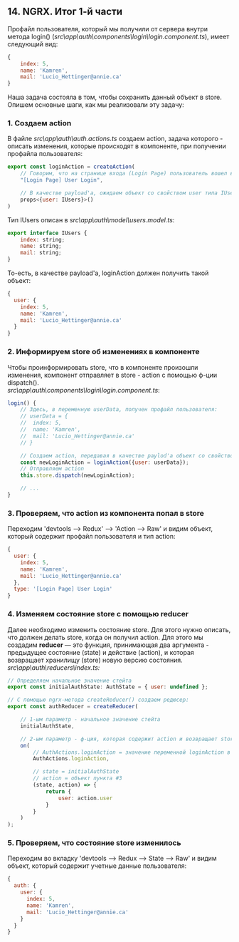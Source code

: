 ## 14. NGRX. Итог 1-й части

Профайл пользователя, который мы получили от сервера внутри метода login() (*src\app\auth\components\login\login.component.ts*), имеет следующий вид:
```js
{
	index: 5,
	name: 'Kamren',
	mail: 'Lucio_Hettinger@annie.ca'
}
```
Наша задача состояла в том, чтобы сохранить данный объект в store. Опишем основные шаги, как мы реализовали эту задачу:

### 1. Создаем action
В файле *src\app\auth\auth.actions.ts* создаем action, задача которого - описать изменения, которые происходят в компоненте, при получении профайла пользователя: 
```js
export const loginAction = createAction(
	// Говорим, что на странице входа (Login Page) пользователь вошел в систему (User Login)
	"[Login Page] User Login",

	// В качестве payload'а, ожидаем объект со свойством user типа IUsers
	props<{user: IUsers}>()
)
```
Тип IUsers описан в *src\app\auth\model\users.model.ts*:
```js
export interface IUsers {
	index: string;
	name: string;
	mail: string;
}
```
То-есть, в качестве payload'а, loginAction должен получить такой объект:
```js
{
  user: {
    index: 5,
    name: 'Kamren',
    mail: 'Lucio_Hettinger@annie.ca'
  }
}
```

### 2. Информируем store об изменениях в компоненте    
Чтобы проинформировать store, что в компоненте произошли изменения, компонент отправляет в store - action с помощью ф-ции dispatch().             
*src\app\auth\components\login\login.component.ts*:
```js
login() {
	// Здесь, в переменную userData, получен профайл пользователя:
	// userData = {
	// 	index: 5,
	// 	name: 'Kamren',
	// 	mail: 'Lucio_Hettinger@annie.ca'
	// }

	// Создаем action, передавая в качестве paylod'a объект со свойством user, в котором хранится профайл пользователя userData
	const newLoginAction = loginAction({user: userData});
	// Отправляем action
	this.store.dispatch(newLoginAction);

	// ...
}
```

### 3. Проверяем, что action из компонента попал в store       
Переходим 'devtools --> Redux' --> 'Action --> Raw' и видим объект, который содержит профайл пользователя и тип action:
```js
{
  user: {
    index: 5,
    name: 'Kamren',
    mail: 'Lucio_Hettinger@annie.ca'
  },
  type: '[Login Page] User Login'
}
```

### 4. Изменяем состояние store с помощью reducer           
Далее необходимо изменить состояние store. Для этого нужно описать, что должен делать store, когда он получил action. Для этого мы создадим **reducer** — это функция, принимающая два аргумента - предыдущее состояние (state) и действие (action), и которая возвращает хранилищу (store) новую версию состояния. 
*src\app\auth\reducers\index.ts:*
```js
// Определяем начальное значение стейта
export const initialAuthState: AuthState = { user: undefined };

// C помощью ngrx-метода createReducer() создаем редюсер:
export const authReducer = createReducer(

	// 1-ым параметр - начальное значение стейта
	initialAuthState,

	// 2-ым параметр - ф-ция, которая содержит action и возвращает store его новую версию состояния  
	on(  
		// AuthActions.loginAction = значение переменной loginAction в пункте #1
		AuthActions.loginAction,

		// state = initialAuthState
		// action = объект пункта #3
		(state, action) => {
			return {
				user: action.user
			}
		}
	)
);
```

### 5. Проверяем, что состояние store изменилось
Переходим во вкладку 'devtools --> Redux --> State --> Raw' и видим объект, который содержит учетные данные пользователя:
```js
{
  auth: {
    user: {
      index: 5,
      name: 'Kamren',
      mail: 'Lucio_Hettinger@annie.ca'
    }
  }
}
```